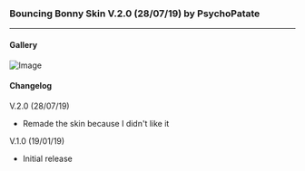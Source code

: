 ### Bouncing Bonny Skin V.2.0 (28/07/19) by PsychoPatate
---

#### Gallery
![Image](https://i.imgur.com/qbOW7ab.jpg)

#### Changelog
V.2.0 (28/07/19)
- Remade the skin because I didn't like it

V.1.0 (19/01/19)
- Initial release
